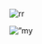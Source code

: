 ![rr](https://github.com/user-attachments/assets/9cda2682-06c4-47c5-b007-00d4884abecc)
<p align=”center”>
<img width=”200" height=”200" src=”https://user-images.blahblah/75753187/123358567-aac7b900-d539-11eb-8275-0b380264bb4c.png" alt=”my banner”>
</p>
